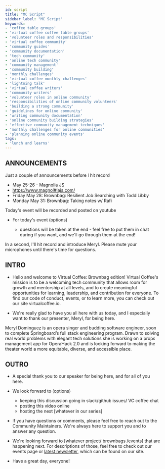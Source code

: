 ```yaml
---
id: script
title: "MC Script"
sidebar_label: "MC Script"
keywords: 
- 'coffee table groups'
- 'virtual coffee coffee table groups'
- 'volunteer roles and responsibilities'
- 'virtual coffee community'
- 'community guides'
- 'community documentation'
- 'tech community'
- 'online tech community'
- 'community management'
- 'community building'
- 'monthly challenges'
- 'virtual coffee monthly challenges'
- 'lightning talk'
- 'virtual coffee writers'
- 'community writers'
- 'volunteer roles in online community'
- 'responsibilities of online community volunteers'
- 'building a strong community'
- 'guidelines for online community'
- 'writing community documentation'
- 'online community building strategies'
- 'effective community management techniques'
- 'monthly challenges for online communities'
- 'planning online community events'
tags: 
- 'lunch and learns'
---
```


## ANNOUNCEMENTS

Just a couple of announcements before I hit record

- May 25-26 - Magnolia JS
- https://www.magnol#iajs.com/
- Friday May 28: Brownbag: Resilient Job Searching with Todd Libby
- Monday May 31: Brownbag: Taking notes w/ Rafi

Today's event will be recorded and posted on youtube

- For today's event (options)

  - questions will be taken at the end - feel free to put them in chat during if you want, and we'll go through them at the end!

In a second, I'll hit record and introduce Meryl. Please mute your microphones until there's time for questions.

## INTRO

- Hello and welcome to Virtual Coffee: Brownbag edition! Virtual Coffee's mission is to be a welcoming tech community that allows room for growth and mentorship at all levels, and to create meaningful opportunities for learning, leadership, and contribution for everyone. To find our code of conduct, events, or to learn more, you can check out our site virtualcoffee.io.

- We're really glad to have you all here with us today, and I especially want to thank our presenter, Meryl, for being here.

Meryl Dominguez is an opera singer and budding software engineer, soon to complete Springboard’s full stack engineering program. Drawn to solving real world problems with elegant tech solutions she is working on a props management app for OperaHack 2.0 and is looking forward to making the theater world a more equitable, diverse, and accessible place.

## OUTRO

- A special thank you to our speaker for being here, and for all of you here.

- We look forward to (options)
  - keeping this discussion going in slack/github issues/ VC coffee chat
  - posting this video online
  - hosting the next [whatever in our series]
- If you have questions or comments, please feel free to reach out to the Community Maintainers. We're always here to support you and to answer any question.

- We're looking forward to [whatever project/ brownbags /events] that are happening next. For descriptions of those, feel free to check out our events page or [latest newsletter](https://virtualcoffee.io/newsletter/), which can be found on our site.

- Have a great day, everyone!
